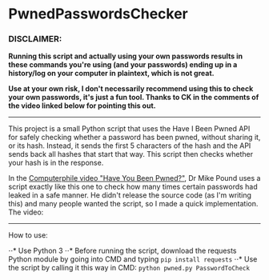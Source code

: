 # PwnedPasswordsChecker

### DISCLAIMER: 
**Running this script and actually using your own passwords results in these commands you're using (and your passwords) ending up in a history/log on your computer in plaintext, which is not great.**

**Use at your own risk, I don't necessarily recommend using this to check your own passwords, it's just a fun tool. Thanks to CK in the comments of the video linked below for pointing this out.**

---

This project is a small Python script that uses the Have I Been Pwned API for safely checking whether a password has been pwned, without sharing it, or its hash. Instead, it sends the first 5 characters of the hash and the API sends back all hashes that start that way. This script then checks whether your hash is in the response.

In the [Computerphile video "Have You Been Pwned?"](https://www.youtube.com/watch?v=hhUb5iknVJs), Dr Mike Pound uses a script exactly like this one to check how many times certain passwords had leaked in a safe manner. He didn't release the source code (as I'm writing this) and many people wanted the script, so I made a quick implementation. The video: 

---

How to use:

⋅⋅* Use Python 3
⋅⋅* Before running the script, download the requests Python module by going into CMD and typing `pip install requests`
⋅⋅* Use the script by calling it this way in CMD: `python pwned.py PasswordToCheck`
